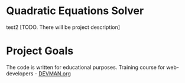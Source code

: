 # Quadratic Equations Solver
test2
[TODO. There will be project description]

# Project Goals

The code is written for educational purposes. Training course for web-developers - [DEVMAN.org](https://devman.org)
